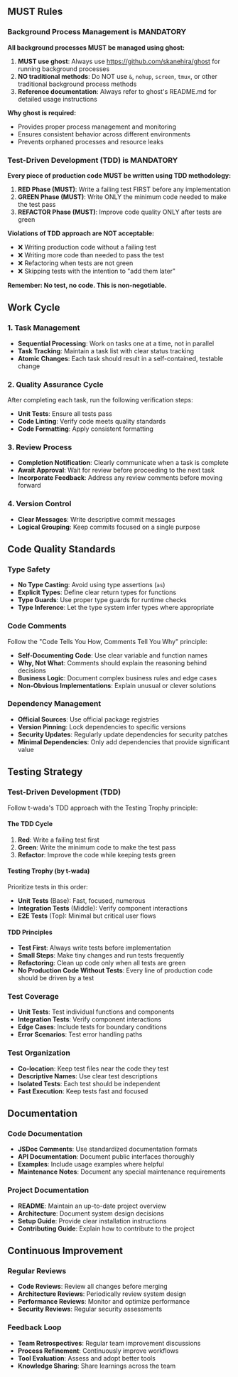 ## MUST Rules

### Background Process Management is MANDATORY

**All background processes MUST be managed using ghost:**

1. **MUST use ghost**: Always use https://github.com/skanehira/ghost for running background processes
2. **NO traditional methods**: Do NOT use `&`, `nohup`, `screen`, `tmux`, or other traditional background process methods
3. **Reference documentation**: Always refer to ghost's README.md for detailed usage instructions

**Why ghost is required:**
- Provides proper process management and monitoring
- Ensures consistent behavior across different environments
- Prevents orphaned processes and resource leaks

### Test-Driven Development (TDD) is MANDATORY

**Every piece of production code MUST be written using TDD methodology:**

1. **RED Phase (MUST)**: Write a failing test FIRST before any implementation
2. **GREEN Phase (MUST)**: Write ONLY the minimum code needed to make the test pass
3. **REFACTOR Phase (MUST)**: Improve code quality ONLY after tests are green

**Violations of TDD approach are NOT acceptable:**
- ❌ Writing production code without a failing test
- ❌ Writing more code than needed to pass the test
- ❌ Refactoring when tests are not green
- ❌ Skipping tests with the intention to "add them later"

**Remember: No test, no code. This is non-negotiable.**

## Work Cycle

### 1. Task Management
- **Sequential Processing**: Work on tasks one at a time, not in parallel
- **Task Tracking**: Maintain a task list with clear status tracking
- **Atomic Changes**: Each task should result in a self-contained, testable change

### 2. Quality Assurance Cycle
After completing each task, run the following verification steps:
- **Unit Tests**: Ensure all tests pass
- **Code Linting**: Verify code meets quality standards
- **Code Formatting**: Apply consistent formatting

### 3. Review Process
- **Completion Notification**: Clearly communicate when a task is complete
- **Await Approval**: Wait for review before proceeding to the next task
- **Incorporate Feedback**: Address any review comments before moving forward

### 4. Version Control
- **Clear Messages**: Write descriptive commit messages
- **Logical Grouping**: Keep commits focused on a single purpose

## Code Quality Standards

### Type Safety
- **No Type Casting**: Avoid using type assertions (`as`) 
- **Explicit Types**: Define clear return types for functions
- **Type Guards**: Use proper type guards for runtime checks
- **Type Inference**: Let the type system infer types where appropriate

### Code Comments
Follow the "Code Tells You How, Comments Tell You Why" principle:
- **Self-Documenting Code**: Use clear variable and function names
- **Why, Not What**: Comments should explain the reasoning behind decisions
- **Business Logic**: Document complex business rules and edge cases
- **Non-Obvious Implementations**: Explain unusual or clever solutions

### Dependency Management
- **Official Sources**: Use official package registries
- **Version Pinning**: Lock dependencies to specific versions
- **Security Updates**: Regularly update dependencies for security patches
- **Minimal Dependencies**: Only add dependencies that provide significant value

## Testing Strategy

### Test-Driven Development (TDD)
Follow t-wada's TDD approach with the Testing Trophy principle:

#### The TDD Cycle
1. **Red**: Write a failing test first
2. **Green**: Write the minimum code to make the test pass
3. **Refactor**: Improve the code while keeping tests green

#### Testing Trophy (by t-wada)
Prioritize tests in this order:
- **Unit Tests** (Base): Fast, focused, numerous
- **Integration Tests** (Middle): Verify component interactions
- **E2E Tests** (Top): Minimal but critical user flows

#### TDD Principles
- **Test First**: Always write tests before implementation
- **Small Steps**: Make tiny changes and run tests frequently
- **Refactoring**: Clean up code only when all tests are green
- **No Production Code Without Tests**: Every line of production code should be driven by a test

### Test Coverage
- **Unit Tests**: Test individual functions and components
- **Integration Tests**: Verify component interactions
- **Edge Cases**: Include tests for boundary conditions
- **Error Scenarios**: Test error handling paths

### Test Organization
- **Co-location**: Keep test files near the code they test
- **Descriptive Names**: Use clear test descriptions
- **Isolated Tests**: Each test should be independent
- **Fast Execution**: Keep tests fast and focused

## Documentation

### Code Documentation
- **JSDoc Comments**: Use standardized documentation formats
- **API Documentation**: Document public interfaces thoroughly
- **Examples**: Include usage examples where helpful
- **Maintenance Notes**: Document any special maintenance requirements

### Project Documentation
- **README**: Maintain an up-to-date project overview
- **Architecture**: Document system design decisions
- **Setup Guide**: Provide clear installation instructions
- **Contributing Guide**: Explain how to contribute to the project

## Continuous Improvement

### Regular Reviews
- **Code Reviews**: Review all changes before merging
- **Architecture Reviews**: Periodically review system design
- **Performance Reviews**: Monitor and optimize performance
- **Security Reviews**: Regular security assessments

### Feedback Loop
- **Team Retrospectives**: Regular team improvement discussions
- **Process Refinement**: Continuously improve workflows
- **Tool Evaluation**: Assess and adopt better tools
- **Knowledge Sharing**: Share learnings across the team
